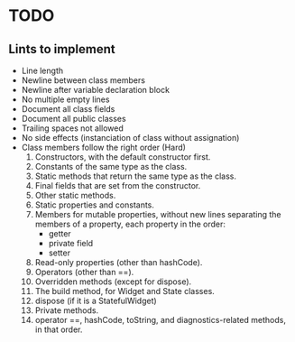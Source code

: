 # TODO

## Lints to implement

- Line length
- Newline between class members
- Newline after variable declaration block
- No multiple empty lines
- Document all class fields
- Document all public classes
- Trailing spaces not allowed
- No side effects (instanciation of class without assignation)
- Class members follow the right order (Hard)
  1. Constructors, with the default constructor first.
  2. Constants of the same type as the class.
  3. Static methods that return the same type as the class.
  4. Final fields that are set from the constructor.
  5. Other static methods.
  6. Static properties and constants.
  7. Members for mutable properties, without new lines separating the members of a property, each property in the order:
      - getter
      - private field
      - setter
  8. Read-only properties (other than hashCode).
  9. Operators (other than ==).
  10. Overridden methods (except for dispose).
  11. The build method, for Widget and State classes.
  12. dispose (if it is a StatefulWidget)
  13. Private methods.
  14. operator ==, hashCode, toString, and diagnostics-related methods, in that order.
